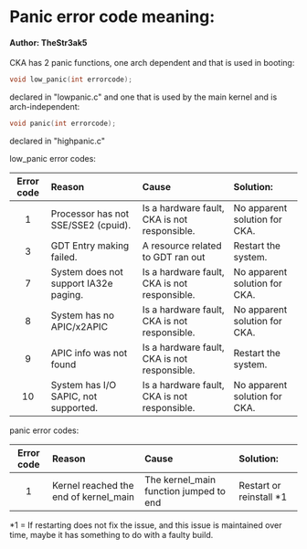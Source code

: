 # Panic error code meaning:                                     
#### Author: TheStr3ak5

CKA has 2 panic functions, one arch dependent and that is used in booting: 
```c
void low_panic(int errorcode);
```
declared in "lowpanic.c"
and one that is used by the main kernel and is arch-independent: 
```c
void panic(int errorcode);
```
declared in "highpanic.c"

low_panic error codes:

|Error code | Reason                               | Cause                                        | Solution:                    |
|:---------:|:-------------------------------------|:---------------------------------------------|:-----------------------------|
|1          | Processor has not SSE/SSE2 (cpuid).  | Is a hardware fault, CKA is not responsible. | No apparent solution for CKA.|
|3          | GDT Entry making failed.             | A resource related to GDT ran out            | Restart the system.          |
|7          | System does not support IA32e paging.| Is a hardware fault, CKA is not responsible. | No apparent solution for CKA.|
|8          | System has no APIC/x2APIC            | Is a hardware fault, CKA is not responsible. | No apparent solution for CKA.|
|9          | APIC info was not found              | Is a hardware fault, CKA is not responsible. | Restart the system.          |
|10         | System has I/O SAPIC, not supported. | Is a hardware fault, CKA is not responsible. | No apparent solution for CKA.|

panic error codes:

|Error code | Reason                               | Cause                                        | Solution:                    |
|:---------:|:-------------------------------------|:---------------------------------------------|:-----------------------------|
|1          | Kernel reached the end of kernel_main| The kernel_main function jumped to end       |Restart or reinstall *1       |

*1 = If restarting does not fix the issue, and this issue is maintained over time, maybe it has something to do with a faulty build.
